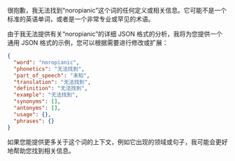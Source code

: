 很抱歉，我无法找到“noropianic”这个词的任何定义或相关信息。它可能不是一个标准的英语单词，或者是一个非常专业或罕见的术语。

由于我无法提供有关“noropianic”的详细 JSON 格式的分析，我将为您提供一个通用 JSON 格式的示例，您可以根据需要进行修改或扩展：

```json
{
  "word": "noropianic",
  "phonetics": "无法找到",
  "part_of_speech": "未知",
  "translation": "无法找到",
  "definition": "无法找到",
  "example": "无法找到",
  "synonyms": [],
  "antonyms": [],
  "usage": {},
  "phrases": {}
}
```

如果您能提供更多关于这个词的上下文，例如它出现的领域或句子，我可能会更好地帮助您找到相关信息。
 
